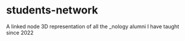 # students-network
A linked node 3D representation of all the _nology alumni I have taught since 2022
